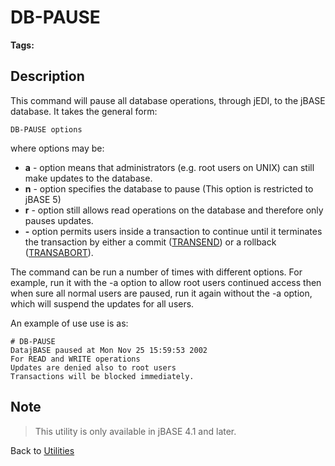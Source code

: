 # DB-PAUSE

<PageHeader />

**Tags:**
<badge text='shutdown' vertical='middle' />
<badge text='pause' vertical='middle' />
<badge text='db-pause' vertical='middle' />
<badge text='db' vertical='middle' />
<badge text='pause database operations' vertical='middle' />

## Description

This command will pause all database operations, through jEDI, to the jBASE database. It takes the general form:

```
DB-PAUSE options
```

where options may be:

- **a** - option means that administrators (e.g. root users on UNIX) can still make updates to the database.
- **n** - option specifies the database to pause (This option is restricted to jBASE 5)
- **r** - option still allows read operations on the database and therefore only pauses updates.
- **-** option permits users inside a transaction to continue until it terminates the transaction by either a commit ([TRANSEND](./../../../jbase-basic-%28jbc%29/transend)) or a rollback ([TRANSABORT](./../../../jbase-basic-%28jbc%29/transabort)).

The command can be run a number of times with different options. For example, run it with the -a option to allow root users continued access then when sure all normal users are paused, run it again without the -a option, which will suspend the updates for all users.

An example of use use is as:

```
# DB-PAUSE
DatajBASE paused at Mon Nov 25 15:59:53 2002
For READ and WRITE operations
Updates are denied also to root users
Transactions will be blocked immediately.
```

## Note

> This utility is only available in jBASE 4.1 and later.

Back to [Utilities](./../utilities)

